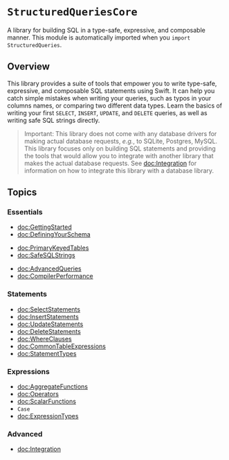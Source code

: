 # ``StructuredQueriesCore``

A library for building SQL in a type-safe, expressive, and composable manner. This module is
automatically imported when you `import StructuredQueries`.

## Overview

This library provides a suite of tools that empower you to write type-safe, expressive, and
composable SQL statements using Swift. It can help you catch simple mistakes when writing your
queries, such as typos in your columns names, or comparing two different data types. Learn the
basics of writing your first `SELECT`, `INSERT`, `UPDATE`, and `DELETE` queries, as well as writing
safe SQL strings directly.

> Important: This library does not come with any database drivers for making actual database
> requests, _e.g._, to SQLite, Postgres, MySQL. This library focuses only on building SQL statements
> and providing the tools that would allow you to integrate with another library that makes the
> actual database requests. See <doc:Integration> for information on how to integrate this library
> with a database library.

## Topics

### Essentials

- <doc:GettingStarted>
- <doc:DefiningYourSchema>
<!-- TODO: Move into 'Defining your schema'? -->
- <doc:PrimaryKeyedTables>
- <doc:SafeSQLStrings>
<!-- TODO: Rename to 'Query cookbook'? -->
- <doc:AdvancedQueries>
- <doc:CompilerPerformance>

### Statements

- <doc:SelectStatements>
- <doc:InsertStatements>
- <doc:UpdateStatements>
- <doc:DeleteStatements>
- <doc:WhereClauses>
- <doc:CommonTableExpressions>
- <doc:StatementTypes>

### Expressions

- <doc:AggregateFunctions>
- <doc:Operators>
- <doc:ScalarFunctions>
- ``Case``
- <doc:ExpressionTypes>

### Advanced 

- <doc:Integration>
